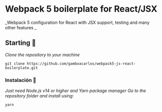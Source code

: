 # Webpack 5 boilerplate for React/JSX

_Webpack 5 configuration for React with JSX support, testing and many other features _

## Starting 🚀

_Clone the repository to your machine_

```
git clone https://github.com/gamboacarlos/webpack5-js-react-boilerplate.git
```

### Instalación 🔧

_Just need Node.js v14 or higher and Yarn package manager_
_Go to the repository folder and install using:_

```
yarn
```
